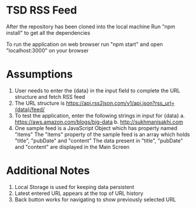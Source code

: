 # TSD RSS Feed

After the repository has been cloned into the local machine
Run "npm install" to get all the dependencies

To run the application on web browser run "npm start" and open "localhost:3000" on your browser

# Assumptions
1. User needs to enter the {data} in the input field to complete the URL structure and fetch RSS feed
2. The URL structure is https://api.rss2json.com/v1/api.json?rss_url={data}/feed/ 
3. To test the application, enter the following strings in input for {data}
    a. https://aws.amazon.com/blogs/big-data
    b. http://sukhmanisakhi.com
4. One sample feed is a JavaScript Object which has property named "items"
   The "items" property of the sample feed is an array which holds "title", "pubDate" and "content"
   The data present in "title", "pubDate" and "content" are displayed in the Main Screen 

# Additional Notes
1. Local Storage is used for keeping data persistent
2. Latest entered URL appears at the top of URL history
3. Back button works for navigating to show previously selected URL